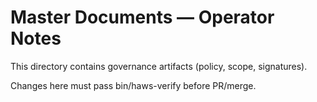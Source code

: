 # Master Documents — Operator Notes
This directory contains governance artifacts (policy, scope, signatures).

Changes here must pass bin/haws-verify before PR/merge.
